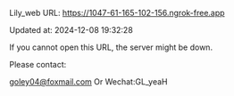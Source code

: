 Lily_web URL: https://1047-61-165-102-156.ngrok-free.app

Updated at: 2024-12-08 19:32:28

If you cannot open this URL, the server might be down.

Please contact: 

goley04@foxmail.com Or Wechat:GL_yeaH